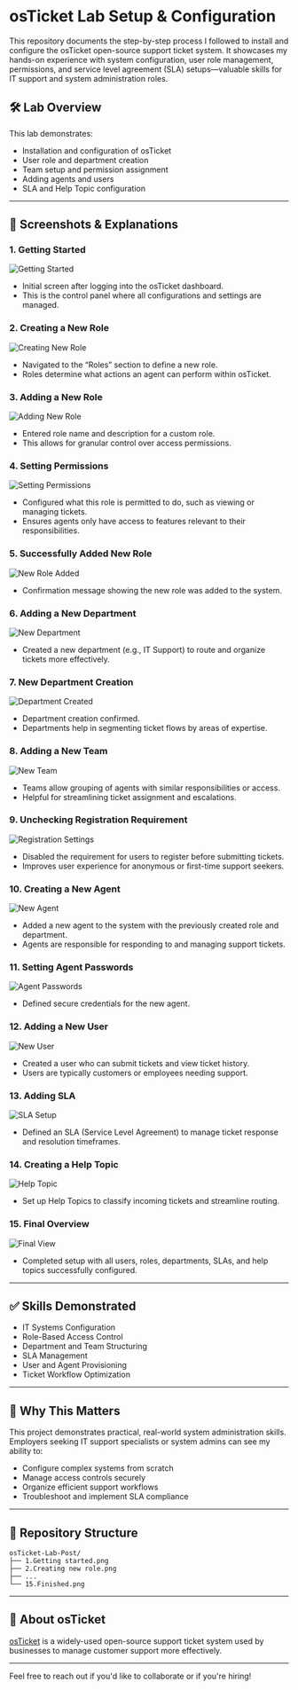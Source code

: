 
# osTicket Lab Setup & Configuration

This repository documents the step-by-step process I followed to install and configure the osTicket open-source support ticket system. It showcases my hands-on experience with system configuration, user role management, permissions, and service level agreement (SLA) setups—valuable skills for IT support and system administration roles.

## 🛠️ Lab Overview

This lab demonstrates:
- Installation and configuration of osTicket
- User role and department creation
- Team setup and permission assignment
- Adding agents and users
- SLA and Help Topic configuration

---

## 📸 Screenshots & Explanations

### 1. Getting Started
![Getting Started](osTicket-Lab-Post/1.Getting%20started.png)
- Initial screen after logging into the osTicket dashboard.
- This is the control panel where all configurations and settings are managed.

### 2. Creating a New Role
![Creating New Role](osTicket-Lab-Post/2.Creating%20new%20role.png)
- Navigated to the “Roles” section to define a new role.
- Roles determine what actions an agent can perform within osTicket.

### 3. Adding a New Role
![Adding New Role](osTicket-Lab-Post/3.Adding%20new%20Role.png)
- Entered role name and description for a custom role.
- This allows for granular control over access permissions.

### 4. Setting Permissions
![Setting Permissions](osTicket-Lab-Post/4.Setting%20permissions.png)
- Configured what this role is permitted to do, such as viewing or managing tickets.
- Ensures agents only have access to features relevant to their responsibilities.

### 5. Successfully Added New Role
![New Role Added](osTicket-Lab-Post/5.successfully%20added%20new%20role.png)
- Confirmation message showing the new role was added to the system.

### 6. Adding a New Department
![New Department](osTicket-Lab-Post/6.Adding%20new%20Deparment%20.png)
- Created a new department (e.g., IT Support) to route and organize tickets more effectively.

### 7. New Department Creation
![Department Created](osTicket-Lab-Post/7.New%20deparment%20Creation.png)
- Department creation confirmed.
- Departments help in segmenting ticket flows by areas of expertise.

### 8. Adding a New Team
![New Team](osTicket-Lab-Post/8.Adding%20a%20new%20Team%20.png)
- Teams allow grouping of agents with similar responsibilities or access.
- Helpful for streamlining ticket assignment and escalations.

### 9. Unchecking Registration Requirement
![Registration Settings](osTicket-Lab-Post/9.Uncheck%20Registration%20Required.png)
- Disabled the requirement for users to register before submitting tickets.
- Improves user experience for anonymous or first-time support seekers.

### 10. Creating a New Agent
![New Agent](osTicket-Lab-Post/10.Creating%20new%20agent.png)
- Added a new agent to the system with the previously created role and department.
- Agents are responsible for responding to and managing support tickets.

### 11. Setting Agent Passwords
![Agent Passwords](osTicket-Lab-Post/11.Setting%20agents%20passwords.png)
- Defined secure credentials for the new agent.

### 12. Adding a New User
![New User](osTicket-Lab-Post/12.Adding%20a%20new%20user.png)
- Created a user who can submit tickets and view ticket history.
- Users are typically customers or employees needing support.

### 13. Adding SLA
![SLA Setup](osTicket-Lab-Post/13.Adding%20SLA.png)
- Defined an SLA (Service Level Agreement) to manage ticket response and resolution timeframes.

### 14. Creating a Help Topic
![Help Topic](osTicket-Lab-Post/14.New%20help%20topic%20.png)
- Set up Help Topics to classify incoming tickets and streamline routing.

### 15. Final Overview
![Final View](osTicket-Lab-Post/15.Finished%20.png)
- Completed setup with all users, roles, departments, SLAs, and help topics successfully configured.

---

## ✅ Skills Demonstrated

- IT Systems Configuration
- Role-Based Access Control
- Department and Team Structuring
- SLA Management
- User and Agent Provisioning
- Ticket Workflow Optimization

---

## 💼 Why This Matters

This project demonstrates practical, real-world system administration skills. Employers seeking IT support specialists or system admins can see my ability to:

- Configure complex systems from scratch
- Manage access controls securely
- Organize efficient support workflows
- Troubleshoot and implement SLA compliance

---

## 📂 Repository Structure

```
osTicket-Lab-Post/
├── 1.Getting started.png
├── 2.Creating new role.png
├── ...
└── 15.Finished.png
```

---

## 🔗 About osTicket

[osTicket](https://osticket.com/) is a widely-used open-source support ticket system used by businesses to manage customer support more effectively.

---

Feel free to reach out if you'd like to collaborate or if you're hiring!
